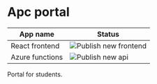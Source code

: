 # Apc portal

|     App name    |                                                 Status                                                  |
| ----------------| ------------------------------------------------------------------------------------------------------- |
| React frontend  | ![Publish new frontend](https://github.com/cppseminar/APC/workflows/Publish%20new%20frontend/badge.svg) |
| Azure functions | ![Publish new api](https://github.com/cppseminar/APC/workflows/Publish%20new%20api/badge.svg)           |

Portal for students.
